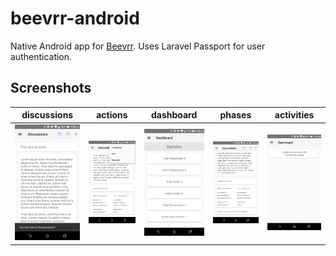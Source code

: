 # beevrr-android
Native Android app for [Beevrr](https://www.github.com/01mu/beevrr). Uses Laravel Passport for user authentication.
## Screenshots
| discussions | actions | dashboard | phases | activities |
| - | - | - | - | - |
| ![alt text](https://raw.githubusercontent.com/01mu/beevrr-android/master/screenshots/3.png "discussions") | ![alt text](https://raw.githubusercontent.com/01mu/beevrr-android/master/screenshots/4.png "actions") | ![alt text](https://raw.githubusercontent.com/01mu/beevrr-android/master/screenshots/6.png "dashboard") | ![alt text](https://raw.githubusercontent.com/01mu/beevrr-android/master/screenshots/8.png "phases") | ![alt text](https://raw.githubusercontent.com/01mu/beevrr-android/master/screenshots/7.png "activities")
